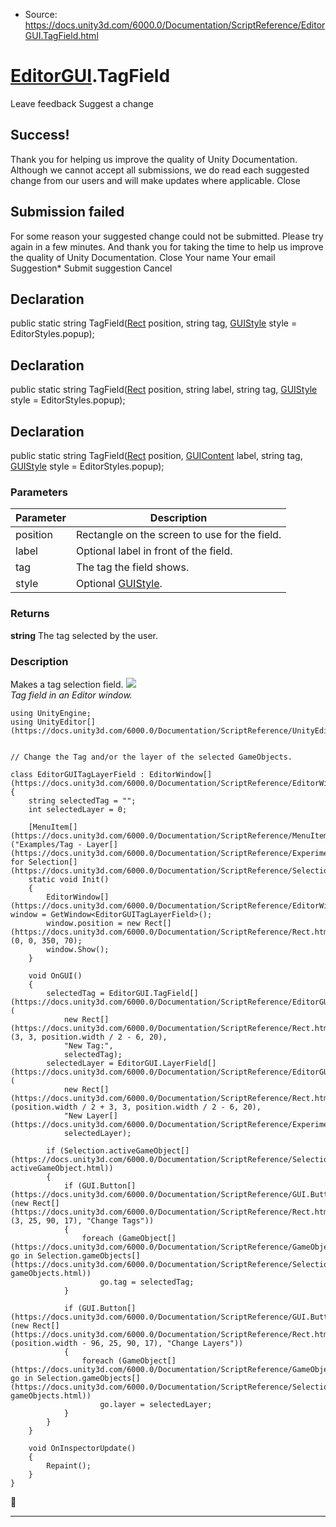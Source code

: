 * Source: https://docs.unity3d.com/6000.0/Documentation/ScriptReference/EditorGUI.TagField.html

#  [EditorGUI](https://docs.unity3d.com/6000.0/Documentation/ScriptReference/EditorGUI.html).TagField
Leave feedback
Suggest a change
## Success!
Thank you for helping us improve the quality of Unity Documentation. Although we cannot accept all submissions, we do read each suggested change from our users and will make updates where applicable.
Close
## Submission failed
For some reason your suggested change could not be submitted. Please <a>try again</a> in a few minutes. And thank you for taking the time to help us improve the quality of Unity Documentation.
Close
Your name Your email Suggestion* Submit suggestion
Cancel
## Declaration
public static string TagField([Rect](https://docs.unity3d.com/6000.0/Documentation/ScriptReference/Rect.html) position, string tag, [GUIStyle](https://docs.unity3d.com/6000.0/Documentation/ScriptReference/GUIStyle.html) style = EditorStyles.popup); 
## Declaration
public static string TagField([Rect](https://docs.unity3d.com/6000.0/Documentation/ScriptReference/Rect.html) position, string label, string tag, [GUIStyle](https://docs.unity3d.com/6000.0/Documentation/ScriptReference/GUIStyle.html) style = EditorStyles.popup); 
## Declaration
public static string TagField([Rect](https://docs.unity3d.com/6000.0/Documentation/ScriptReference/Rect.html) position, [GUIContent](https://docs.unity3d.com/6000.0/Documentation/ScriptReference/GUIContent.html) label, string tag, [GUIStyle](https://docs.unity3d.com/6000.0/Documentation/ScriptReference/GUIStyle.html) style = EditorStyles.popup); 
### Parameters
Parameter | Description  
---|---  
position | Rectangle on the screen to use for the field.  
label | Optional label in front of the field.  
tag | The tag the field shows.  
style | Optional [GUIStyle](https://docs.unity3d.com/6000.0/Documentation/ScriptReference/GUIStyle.html).  
### Returns
**string** The tag selected by the user. 
### Description
Makes a tag selection field.
![](https://docs.unity3d.com/6000.0/Documentation/StaticFiles/ScriptRefImages/EditorGUITagField.png)   
_Tag field in an Editor window._
```
using UnityEngine;
using UnityEditor[](https://docs.unity3d.com/6000.0/Documentation/ScriptReference/UnityEditor.html);  
  

// Change the Tag and/or the layer of the selected GameObjects.  
  
class EditorGUITagLayerField : EditorWindow[](https://docs.unity3d.com/6000.0/Documentation/ScriptReference/EditorWindow.html)
{
    string selectedTag = "";
    int selectedLayer = 0;  
  
    [MenuItem[](https://docs.unity3d.com/6000.0/Documentation/ScriptReference/MenuItem.html)("Examples/Tag - Layer[](https://docs.unity3d.com/6000.0/Documentation/ScriptReference/Experimental.GraphView.GraphView.Layer.html) for Selection[](https://docs.unity3d.com/6000.0/Documentation/ScriptReference/Selection.html)")]
    static void Init()
    {
        EditorWindow[](https://docs.unity3d.com/6000.0/Documentation/ScriptReference/EditorWindow.html) window = GetWindow<EditorGUITagLayerField>();
        window.position = new Rect[](https://docs.unity3d.com/6000.0/Documentation/ScriptReference/Rect.html)(0, 0, 350, 70);
        window.Show();
    }  
  
    void OnGUI()
    {
        selectedTag = EditorGUI.TagField[](https://docs.unity3d.com/6000.0/Documentation/ScriptReference/EditorGUI.TagField.html)(
            new Rect[](https://docs.unity3d.com/6000.0/Documentation/ScriptReference/Rect.html)(3, 3, position.width / 2 - 6, 20),
            "New Tag:",
            selectedTag);
        selectedLayer = EditorGUI.LayerField[](https://docs.unity3d.com/6000.0/Documentation/ScriptReference/EditorGUI.LayerField.html)(
            new Rect[](https://docs.unity3d.com/6000.0/Documentation/ScriptReference/Rect.html)(position.width / 2 + 3, 3, position.width / 2 - 6, 20),
            "New Layer[](https://docs.unity3d.com/6000.0/Documentation/ScriptReference/Experimental.GraphView.GraphView.Layer.html):",
            selectedLayer);  
  
        if (Selection.activeGameObject[](https://docs.unity3d.com/6000.0/Documentation/ScriptReference/Selection-activeGameObject.html))
        {
            if (GUI.Button[](https://docs.unity3d.com/6000.0/Documentation/ScriptReference/GUI.Button.html)(new Rect[](https://docs.unity3d.com/6000.0/Documentation/ScriptReference/Rect.html)(3, 25, 90, 17), "Change Tags"))
            {
                foreach (GameObject[](https://docs.unity3d.com/6000.0/Documentation/ScriptReference/GameObject.html) go in Selection.gameObjects[](https://docs.unity3d.com/6000.0/Documentation/ScriptReference/Selection-gameObjects.html))
                    go.tag = selectedTag;
            }  
  
            if (GUI.Button[](https://docs.unity3d.com/6000.0/Documentation/ScriptReference/GUI.Button.html)(new Rect[](https://docs.unity3d.com/6000.0/Documentation/ScriptReference/Rect.html)(position.width - 96, 25, 90, 17), "Change Layers"))
            {
                foreach (GameObject[](https://docs.unity3d.com/6000.0/Documentation/ScriptReference/GameObject.html) go in Selection.gameObjects[](https://docs.unity3d.com/6000.0/Documentation/ScriptReference/Selection-gameObjects.html))
                    go.layer = selectedLayer;
            }
        }
    }  
  
    void OnInspectorUpdate()
    {
        Repaint();
    }
}

```

* * *
